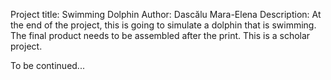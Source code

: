 Project title: Swimming Dolphin
Author: Dascălu Mara-Elena
Description: At the end of the project, this is going to simulate a dolphin that is swimming. The final product needs to be assembled after the print. This is a scholar project.

To be continued...
